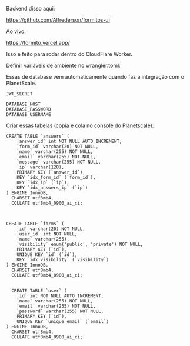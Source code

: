 Backend disso aqui:

https://github.com/Alfrederson/formitos-ui

Ao vivo:

https://formito.vercel.app/

Isso é feito para rodar dentro do CloudFlare Worker.

Definir variáveis de ambiente no wrangler.toml:

Essas de database vem automaticamente quando faz a integração com o PlanetScale.

```
JWT_SECRET

DATABASE_HOST	
DATABASE_PASSWORD	
DATABASE_USERNAME	
```

Criar essas tabelas (copia e cola no console do Planetscale):

```
CREATE TABLE `answers` (
	`answer_id` int NOT NULL AUTO_INCREMENT,
	`form_id` varchar(20) NOT NULL,
	`name` varchar(255) NOT NULL,
	`email` varchar(255) NOT NULL,
	`message` varchar(255) NOT NULL,
	`ip` varchar(128),
	PRIMARY KEY (`answer_id`),
	KEY `idx_form_id` (`form_id`),
	KEY `idx_ip` (`ip`),
	KEY `idx_answers_ip` (`ip`)
) ENGINE InnoDB,
  CHARSET utf8mb4,
  COLLATE utf8mb4_0900_ai_ci;



CREATE TABLE `forms` (
	`id` varchar(20) NOT NULL,
	`user_id` int NOT NULL,
	`name` varchar(255),
	`visibility` enum('public', 'private') NOT NULL,
	PRIMARY KEY (`id`),
	UNIQUE KEY `id` (`id`),
	KEY `idx_visibility` (`visibility`)
) ENGINE InnoDB,
  CHARSET utf8mb4,
  COLLATE utf8mb4_0900_ai_ci;


  CREATE TABLE `user` (
	`id` int NOT NULL AUTO_INCREMENT,
	`name` varchar(255) NOT NULL,
	`email` varchar(255) NOT NULL,
	`password` varchar(255) NOT NULL,
	PRIMARY KEY (`id`),
	UNIQUE KEY `unique_email` (`email`)
) ENGINE InnoDB,
  CHARSET utf8mb4,
  COLLATE utf8mb4_0900_ai_ci;
```



